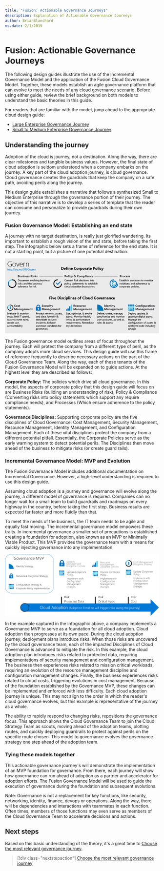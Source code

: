 ```yaml
---
title: "Fusion: Actionable Governance Journeys"
description: Explanation of Actionable Governance Journeys
author: BrianBlanchard
ms.date: 2/1/2019
---
```


# Fusion: Actionable Governance Journeys

The following design guides illustrate the use of the Incremental Governance Model and the application of the Fusion Cloud Governance Model. Together, these models establish an agile governance platform that can evolve to meet the needs of any cloud governance scenario. Before using either guide, review the brief background on both models to understand the basic theories in this guide.

For readers that are familiar with the model, jump ahead to the appropriate cloud design guide:
* [Large Enterprise Governance Journey](./large-enterprise/overview.md)
* [Small to Medium Enterprise Governance Journey](./small-to-medium-enterprise/overview.md)

## Understanding the journey

Adoption of the cloud is journey, not a destination. Along the way, there are clear milestones and tangible business values. However, the final state of cloud adoption is seldom understood when a company embarks on the journey. A key part of the cloud adoption journey, is cloud governance. Cloud governance creates the guardrails that keep the company on a safe path, avoiding perils along the journey.

This design guide establishes a narrative that follows a synthesized Small to Medium Enterprise through the governance portion of their journey. The objective of this narrative is to develop a series of template that the reader can consume and personalize to provide guardrails during their own journey.

### Fusion Governance Model: Establishing an end state

A journey with no target destination, is really just glorified wandering. Its important to establish a rough vision of the end state, before taking the first step. The infographic below sets a frame of reference for the end state. It is not a starting point, but a picture of one potential destination.

![Fusion Governance Model Infographic](../../_images/operational-transformation-govern-highres.png)

The Fusion governance model outlines areas of focus throughout the journey. Each will protect the company from a different type of peril, as the company adopts more cloud services. This design guide will use this frame of reference frequently to describe necessary actions on the part of the Cloud Governance Team. Along the way, each of these tenants of the Fusion Governance Model will be expanded on to guide actions. At the highest level they are described as follows:

**Corporate Policy:** The policies which drive all cloud governance. In this model, the aspects of corporate policy that this design guide will focus on are Business Risks (building an understanding of risk), Policy & Compliance (Converting risks into policy statements which support any require compliance needs), and Processes (Which ensure adherence to the policy statements).

**Governance Disciplines:** Supporting corporate policy are the five disciplines of Cloud Governance: Cost Management, Security Management, Resource Management, Identity Management, and Configuration Management. Each of these vital disciplines protect the company from a different potential pitfall. 
Essentially, the Corporate Policies serve as the early warning system to detect potential perils. The Disciplines then move ahead of the business to mitigate risks (or create guard rails).

### Incremental Governance Model: MVP and Evolution

The Fusion Governance Model includes additional documentation on Incremental Governance. However, a high-level understanding is required to use this design guide.

Assuming cloud adoption is a journey and governance will evolve along the journey, a different model of governance is required. Companies can no longer wait for a small team to build guardrails and roadmaps on every highway in the country, before taking the first step. Business results are expected far faster and more fluidly than that.

To meet the needs of the business, the IT team needs to be agile and equally fast moving. The incremental governance model empowers these traits. In incremental governance a smaller set of precautions is established creating a foundation for adoption, also known as an MVP or Minimally Viable Product. This MVP provides the governance team with a means for quickly injecting governance into any implementation. 

![Example of Incremental Governance evolutions](../../_images/governance/incremental-governance-example.png)

In the example captured in the infographic above, a company implements a Governance MVP to serve as a foundation for all cloud adoption. Cloud adoption then progresses at its own pace. During the cloud adoption journey, deployment plans introduce risks. When those risks are uncovered by the cloud governance team, each of the impacted Disciplines of Cloud Governance is advanced to mitigate the risk. In this example, the cloud adoption plan introduces risks related to protected data, requiring implementations of security management and configuration management. The business then experiences risks related to mission critical workloads, requiring an evolution of the resource management discipline and configuration management changes. Finally, the business experiences risks related to cloud costs, triggering evolutions in cost management. Because of the foundation established by the Governance MVP, these changes can be implemented and enforced with less difficulty. Each cloud adoption journey is unique. This may not align to the order in which the reader's cloud governance evolves, but this example is representative of the journey as a whole.

The ability to rapidly respond to changing risks, repositions the governance focus. This approach allows the Cloud Governance Team to join the Cloud Strategy Team as scouts, moving ahead of the adoption teams, plotting routes, and quickly deploying guardrails to protect against perils on the specific route chosen. This model to governance evolves the governance strategy one step ahead of the adoption team.

### Tying these models together

This actionable governance journey's will demonstrate the implementation of an MVP foundation for governance. From there, each journey will show how governance can run ahead of adoption as a partner and accelerator for adoption efforts. The Fusion Governance Model will be used to guide the execution of governance during the foundation and subsequent evolutions.

Note: Governance is not a replacement for key functions, like security, networking, identity, finance, devops or operations. Along the way, there will be dependencies and interactions with teammates in each function. Often times, members of those functions may even serve as members of the Cloud Governance Team to accelerate decisions and actions.

## Next steps

Based on this basic understanding of the theory, it's a great time to [Choose the most relevant governance journey](choose-a-governance-journey.md).

> [!div class="nextstepaction"]
> [Choose the most relevant governance journey](choose-a-governance-journey.md)